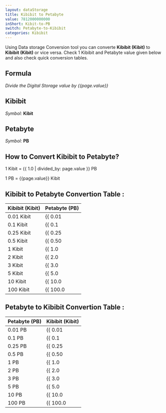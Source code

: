 ```yaml
---
layout: dataStorage
title: Kibibit to Petabyte
value: 7812000000000
inShort: Kibit-to-PB
switch: Petabyte-to-Kibibit
categories: Kibibit
---
```


Using Data storage Conversion tool you can converte **Kibibit (Kibit)** to **Kibibit (Kibit)** or vice versa. Check 1 Kibibit and Petabyte value given below and also check quick conversion tables.

## Formula
*Divide the Digital Storage value by {{page.value}}*

## Kibibit
*Symbol:* **Kibit**

## Petabyte
*Symbol:* **PB**

## How to Convert Kibibit to Petabyte?

1 Kibit = {{ 1.0 | divided_by: page.value }} PB

1 PB = {{page.value}} Kibit


## Kibibit to Petabyte Convertion Table :

| Kibibit (Kibit) | Petabyte (PB) |
| ---- | ---- |
| 0.01 Kibit | {{ 0.01 | divided_by: page.value }} PB |
| 0.1 Kibit | {{ 0.1 | divided_by: page.value }} PB |
| 0.25 Kibit | {{ 0.25 | divided_by: page.value }} PB |
| 0.5 Kibit | {{ 0.50 | divided_by: page.value }} PB |
| 1 Kibit | {{ 1.0 | divided_by: page.value }} PB |
| 2 Kibit | {{ 2.0 | divided_by: page.value }} PB |
| 3 Kibit | {{ 3.0 | divided_by: page.value }} PB |
| 5 Kibit | {{ 5.0 | divided_by: page.value }} PB |
| 10 Kibit | {{ 10.0 | divided_by: page.value }} PB |
| 100 Kibit | {{ 100.0 | divided_by: page.value }} PB |

## Petabyte to Kibibit Convertion Table :

| Petabyte (PB) | Kibibit (Kibit) |
| ---- | ---- |
| 0.01 PB | {{ 0.01 | times: page.value }} Kibit |
| 0.1 PB | {{ 0.1 | times: page.value }} Kibit |
| 0.25 PB | {{ 0.25 | times: page.value }} Kibit |
| 0.5 PB | {{ 0.50 | times: page.value }} Kibit |
| 1 PB | {{ 1.0 | times: page.value }} Kibit |
| 2 PB | {{ 2.0 | times: page.value }} Kibit |
| 3 PB | {{ 3.0 | times: page.value }} Kibit |
| 5 PB | {{ 5.0 | times: page.value }} Kibit |
| 10 PB | {{ 10.0 | times: page.value }} Kibit |
| 100 PB | {{ 100.0 | times: page.value }} Kibit |


<script>
document.getElementById('selectInput')[3].selected = true
document.getElementById('selectOutput')[20].selected = true
</script>
